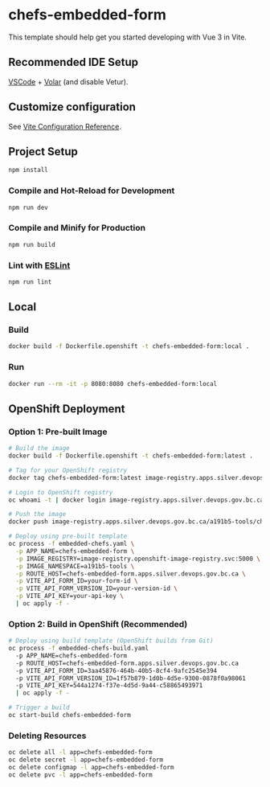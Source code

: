 # chefs-embedded-form

This template should help get you started developing with Vue 3 in Vite.

## Recommended IDE Setup

[VSCode](https://code.visualstudio.com/) + [Volar](https://marketplace.visualstudio.com/items?itemName=Vue.volar) (and disable Vetur).

## Customize configuration

See [Vite Configuration Reference](https://vite.dev/config/).

## Project Setup

```sh
npm install
```

### Compile and Hot-Reload for Development

```sh
npm run dev
```

### Compile and Minify for Production

```sh
npm run build
```

### Lint with [ESLint](https://eslint.org/)

```sh
npm run lint
```

## Local

### Build

```sh
docker build -f Dockerfile.openshift -t chefs-embedded-form:local .
```

### Run

```sh
docker run --rm -it -p 8080:8080 chefs-embedded-form:local
```

## OpenShift Deployment

### Option 1: Pre-built Image
```sh
# Build the image
docker build -f Dockerfile.openshift -t chefs-embedded-form:latest .

# Tag for your OpenShift registry
docker tag chefs-embedded-form:latest image-registry.apps.silver.devops.gov.bc.ca/a191b5-tools/chefs-embedded-form:latest

# Login to OpenShift registry
oc whoami -t | docker login image-registry.apps.silver.devops.gov.bc.ca -u $(oc whoami) --password-stdin

# Push the image
docker push image-registry.apps.silver.devops.gov.bc.ca/a191b5-tools/chefs-embedded-form:latest

# Deploy using pre-built template
oc process -f embedded-chefs.yaml \
  -p APP_NAME=chefs-embedded-form \
  -p IMAGE_REGISTRY=image-registry.openshift-image-registry.svc:5000 \
  -p IMAGE_NAMESPACE=a191b5-tools \
  -p ROUTE_HOST=chefs-embedded-form.apps.silver.devops.gov.bc.ca \
  -p VITE_API_FORM_ID=your-form-id \
  -p VITE_API_FORM_VERSION_ID=your-version-id \
  -p VITE_API_KEY=your-api-key \
  | oc apply -f -
```

### Option 2: Build in OpenShift (Recommended)
```sh
# Deploy using build template (OpenShift builds from Git)
oc process -f embedded-chefs-build.yaml 
  -p APP_NAME=chefs-embedded-form 
  -p ROUTE_HOST=chefs-embedded-form.apps.silver.devops.gov.bc.ca 
  -p VITE_API_FORM_ID=3aa45876-464b-40b5-8cf4-9afc2545e394
  -p VITE_API_FORM_VERSION_ID=1f57b879-1d0b-4d5e-9300-0878f0a98061
  -p VITE_API_KEY=544a1274-f37e-4d5d-9a44-c58865493971
  | oc apply -f -

# Trigger a build
oc start-build chefs-embedded-form
```

### Deleting Resources
```sh
oc delete all -l app=chefs-embedded-form
oc delete secret -l app=chefs-embedded-form
oc delete configmap -l app=chefs-embedded-form
oc delete pvc -l app=chefs-embedded-form
```